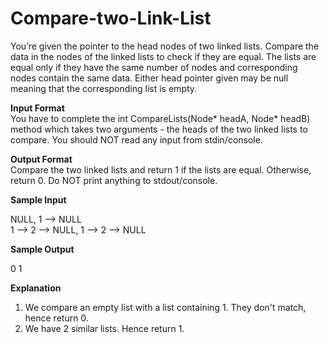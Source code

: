 # Compare-two-Link-List
You’re given the pointer to the head nodes of two linked lists. Compare the data in the nodes of the linked lists to check if they are equal. The lists are equal only if they have the same number of nodes and corresponding nodes contain the same data. Either head pointer given may be null meaning that the corresponding list is empty.

**Input Format**             
You have to complete the int CompareLists(Node* headA, Node* headB) method which takes two arguments - the heads of the two linked lists to compare. You should NOT read any input from stdin/console.

**Output Format**            
Compare the two linked lists and return 1 if the lists are equal. Otherwise, return 0. Do NOT print anything to stdout/console.

**Sample Input**              

NULL, 1 --> NULL                 
1 --> 2 --> NULL, 1 --> 2 --> NULL             

**Sample Output**

0
1

**Explanation**
1. We compare an empty list with a list containing 1. They don't match, hence return 0. 
2. We have 2 similar lists. Hence return 1.
